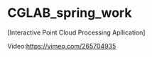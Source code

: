 # CGLAB_spring_work
[Interactive Point Cloud Processing Apllication]

Video:https://vimeo.com/265704935
